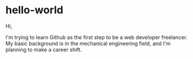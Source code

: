 # hello-world

Hi,

I'm trying to learn Github as the first step to be a web developer freelancer.
My basic background is in the mechanical engineering field, and I'm planning to make a career shift.


